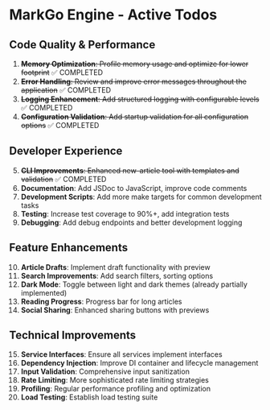 # MarkGo Engine - Active Todos

## Code Quality & Performance
1. ~~**Memory Optimization**: Profile memory usage and optimize for lower footprint~~ ✅ COMPLETED
2. ~~**Error Handling**: Review and improve error messages throughout the application~~ ✅ COMPLETED
3. ~~**Logging Enhancement**: Add structured logging with configurable levels~~ ✅ COMPLETED
4. ~~**Configuration Validation**: Add startup validation for all configuration options~~ ✅ COMPLETED

## Developer Experience  
5. ~~**CLI Improvements**: Enhanced new-article tool with templates and validation~~ ✅ COMPLETED
6. **Documentation**: Add JSDoc to JavaScript, improve code comments
7. **Development Scripts**: Add more make targets for common development tasks
8. **Testing**: Increase test coverage to 90%+, add integration tests
9. **Debugging**: Add debug endpoints and better development logging

## Feature Enhancements
10. **Article Drafts**: Implement draft functionality with preview
11. **Search Improvements**: Add search filters, sorting options
12. **Dark Mode**: Toggle between light and dark themes (already partially implemented)
13. **Reading Progress**: Progress bar for long articles
14. **Social Sharing**: Enhanced sharing buttons with previews

## Technical Improvements
15. **Service Interfaces**: Ensure all services implement interfaces
16. **Dependency Injection**: Improve DI container and lifecycle management
17. **Input Validation**: Comprehensive input sanitization
18. **Rate Limiting**: More sophisticated rate limiting strategies
19. **Profiling**: Regular performance profiling and optimization
20. **Load Testing**: Establish load testing suite